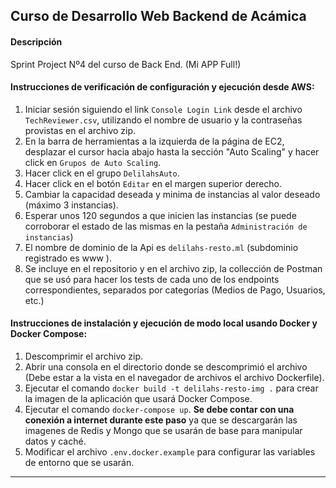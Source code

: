## Curso de Desarrollo Web Backend de Acámica

#### Descripción

Sprint Project Nº4 del curso de Back End. (Mi APP Full!)

#### Instrucciones de verificación de configuración y ejecución desde AWS:

1. Iniciar sesión siguiendo el link `Console Login Link` desde el archivo `TechReviewer.csv`, utilizando el nombre de usuario y la contraseñas provistas en el archivo zip.
2. En la barra de herramientas a la izquierda de la página de EC2, desplazar el cursor hacia abajo hasta la sección "Auto Scaling" y hacer click en `Grupos de Auto Scaling`.
3. Hacer click en el grupo `DelilahsAuto`.
4. Hacer click en el botón `Editar` en el margen superior derecho.
5. Cambiar la capacidad deseada y minima de instancias al valor deseado (máximo 3 instancias).
6. Esperar unos 120 segundos a que inicien las instancias (se puede corroborar el estado de las mismas en la pestaña `Administración de instancias`)
7. El nombre de dominio de la Api es `delilahs-resto.ml` (subdominio registrado es www ).
8. Se incluye en el repositorio y en el archivo zip, la collección de Postman que se usó para hacer los tests de cada uno de los endpoints correspondientes, separados por categorías (Medios de Pago, Usuarios, etc.)

#### Instrucciones de instalación y ejecución de modo local usando Docker y Docker Compose:

1. Descomprimir el archivo zip.
2. Abrir una consola en el directorio donde se descomprimió el archivo (Debe estar a la vista en el navegador de archivos el archivo Dockerfile).
3. Ejecutar el comando `docker build -t delilahs-resto-img .` para crear la imagen de la aplicación que usará Docker Compose.
4. Ejecutar el comando `docker-compose up`. **Se debe contar con una conexión a internet durante este paso** ya que se descargarán las imagenes de Redis y Mongo que se usarán de base para manipular datos y caché.
5. Modificar el archivo `.env.docker.example` para configurar las variables de entorno que se usarán.
---
